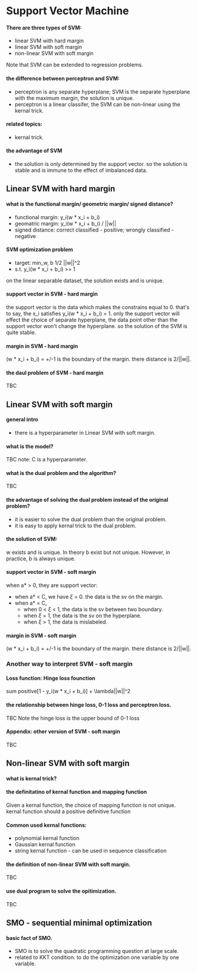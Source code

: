 # Support Vector Machine

#### There are three types of SVM:
+ linear SVM with hard margin
+ linear SVM with soft margin
+ non-linear SVM with soft margin

Note that SVM can be extended to regression problems.

#### the difference between perceptron and SVM:
+ perceptron is any separate hyperplane; SVM is the separate hyperplane with the maximum margin, the solution is unique.
+ perceptron is a linear classifer, the SVM can be non-linear using the kernal trick.

#### related topics:
+ kernal trick.

#### the advantage of SVM
+ the solution is only determined by the support vector. so the solution is stable and is immune to the effect of imbalanced data.


## Linear SVM with hard margin

#### what is the functional margin/ geometric margin/ signed distance?
+ functional margin: y_i(w * x_i + b_i)
+ geomatric margin: y_i(w * x_i + b_i) / ||w||
+ signed distance: correct classified - positive; wrongly classified - negative

#### SVM optimization problem
+ target: min_w, b 1/2 ||w||^2
+ s.t. y_i(w * x_i + b_i) >= 1

on the linear separable dataset, the solution exists and is unique.

#### support vector in SVM - hard margin
the support vector is the data which makes the constrains equal to 0. that's to say, the x_i satisfies y_i(w * x_i + b_i) = 1.
only the support vector will effect the choice of separate hyperplane, the data point other than the support vector won't change the hyperplane. so the solution of the SVM is quite stable.

#### margin in SVM - hard margin
(w * x_i + b_i) = +/-1 is the boundary of the margin. there distance is 2/||w||.

#### the daul problem of SVM - hard margin
TBC

## Linear SVM with soft margin

#### general intro
+ there is a hyperparameter in Linear SVM with soft margin.

#### what is the model?
TBC
note: C is a hyperparameter.

#### what is the dual problem and the algorithm?
TBC 

#### the advantage of solving the dual problem instead of the original problem?
+ it is easier to solve the dual problem than the original problem.
+ it is easy to apply kernal trick to the dual problem.

#### the solution of SVM:
w exists and is unique. In theory b exist but not unique. However, in practice, b is always unique.

#### support vector in SVM - soft margin
when a* > 0, they are support vector:
+ when a* < C, we have $\xi$ = 0. the data is the sv on the margin.
+ when a* = C,
  - when 0 < $\xi$ < 1, the data is the sv between two boundary.
  - when $\xi$ = 1, the data is the sv on the hyperplane.
  - when $\xi$ > 1, the data is mislabeled.

#### margin in SVM - soft margin
(w * x_i + b_i) = +/-1 is the boundary of the margin. there distance is 2/||w||.

### Another way to interpret SVM - soft margin
#### Loss function: Hinge loss founction
sum positive[1 - y_i(w * x_i + b_i)] + \lambda||w||^2

#### the relationship between hinge loss, 0-1 loss and perceptron loss.
TBC
Note the hinge loss is the upper bound of 0-1 loss


#### Appendix: other version of SVM - soft margin
TBC

## Non-linear SVM with soft margin
#### what is kernal trick?

#### the definitatino of kernal function and mapping function
Given a kernal function, the choice of mapping function is not unique.
kernal function should a positive definitive function

#### Common used kernal functions:
+ polynomial kernal function
+ Gaussian kernal function
+ string kernal function - can be used in sequence classification

#### the definition of non-linear SVM with soft margin.
TBC

#### use dual program to solve the opitimization.
TBC

## SMO - sequential minimal optimization

#### basic fact of SMO. 
+ SMO is to solve the quadratic programming question at large scale.
+ related to KKT condition. to do the optimization one variable by one variable.

